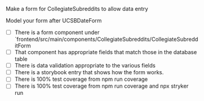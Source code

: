 Make a form for CollegiateSubreddits to allow data entry

Model your form after UCSBDateForm

- [ ] There is a form component under `frontend/src/main/components/CollegiateSubreddits/CollegiateSubredditForm
- [ ]  That component has appropriate fields that match those in the database table
- [ ] There is data validation appropriate to the various fields
- [ ] There is a storybook entry that shows how the form works.
- [ ] There is 100% test coverage from npm run coverage
- [ ] There is 100% test coverage from npm run coverage and npx stryker run